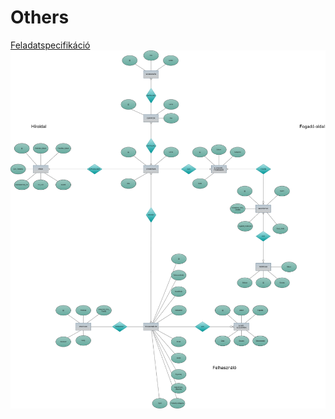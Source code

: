 # Others
[Feladatspecifikáció](https://docs.google.com/document/d/1aZRBRWrdf2efWJqeeXyD2PegiD21LUdc1jRk_CcAdMM/edit?usp=sharing)
![ER Modell](https://github.com/14A-E-Council/Others/blob/main/BrakingPoint%20ER%20Modell.png)
